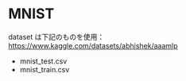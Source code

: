 # MNIST

dataset は下記のものを使用：  
https://www.kaggle.com/datasets/abhishek/aaamlp
  - mnist_test.csv
  - mnist_train.csv

